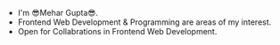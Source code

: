 - I'm 😎Mehar Gupta😎.
- Frontend Web Development & Programming are areas of my interest.
- Open for Collabrations in Frontend Web Development.
